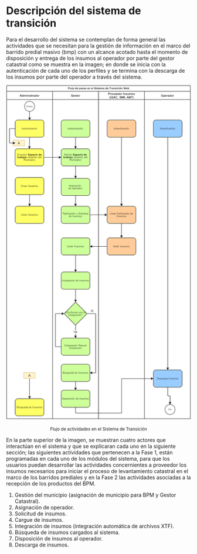 # Descripción del sistema de transición

Para el desarrollo del sistema se contemplan de forma general las actividades que se necesitan para la gestión de información en el marco del barrido predial masivo (bmp) con un alcance acotado hasta el momento de disposición y entrega de los insumos al operador por parte del gestor catastral como se muestra en la imagen; en donde se inicia con la autenticación de cada uno de los perfiles y se termina con la descarga de los insumos por parte del operador a través del sistema. 

[![flujo](images/flujo.png)](https://swisstierrascolombia.github.io/st-docs/_images/flujo.png{:target="_blank"})<center><small>Flujo de actividades en el Sistema de Transición</small></center> 

En la parte superior de la imagen, se muestran cuatro actores que interactúan en el sistema y que se explicaran cada uno en la siguiente sección; las siguientes actividades que pertenecen a la Fase 1, están programadas en cada uno de los módulos del sistema, para que los usuarios puedan desarrollar las actividades concernientes a proveedor los insumos necesarios para iniciar el proceso de levantamiento catastral en el marco de los barridos prediales y en la Fase 2 las actividades asociadas a la recepción de los productos del BPM.

1. Gestión del municipio (asignación de municipio para BPM y Gestor Catastral).
2. Asignación de operador.
3. Solicitud de insumos.
4. Cargue de insumos.
5. Integración de insumos (integración automática de archivos XTF).
6. Búsqueda de insumos cargados al sistema.
7. Disposición de insumos al operador.
8. Descarga de insumos.
